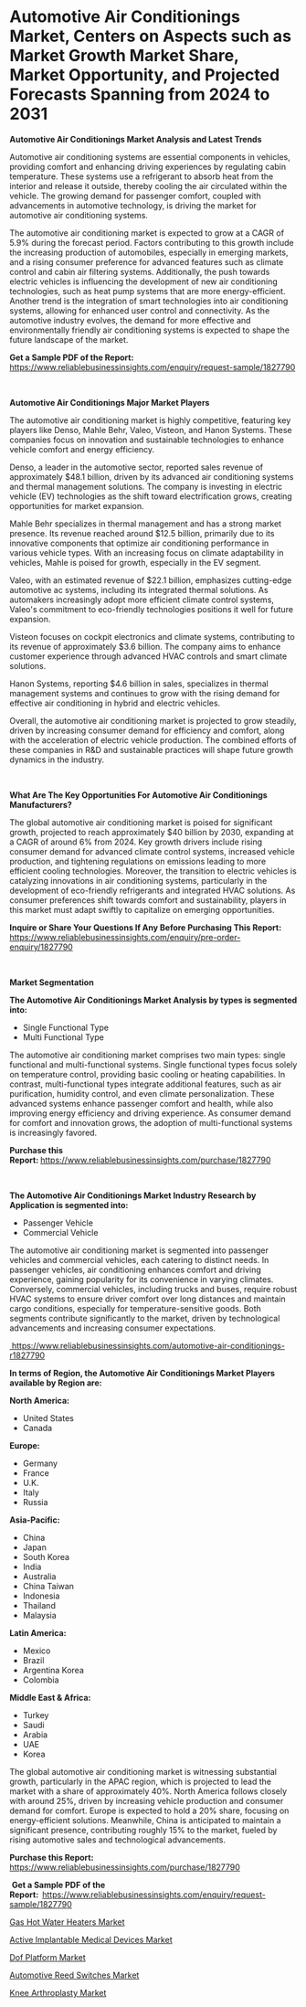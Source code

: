<p><h1>Automotive Air Conditionings Market, Centers on Aspects such as Market Growth Market Share, Market Opportunity, and Projected Forecasts Spanning from 2024 to 2031</h1></p><p><strong>Automotive Air Conditionings Market Analysis and Latest Trends</strong></p>
<p><p>Automotive air conditioning systems are essential components in vehicles, providing comfort and enhancing driving experiences by regulating cabin temperature. These systems use a refrigerant to absorb heat from the interior and release it outside, thereby cooling the air circulated within the vehicle. The growing demand for passenger comfort, coupled with advancements in automotive technology, is driving the market for automotive air conditioning systems.</p><p>The automotive air conditioning market is expected to grow at a CAGR of 5.9% during the forecast period. Factors contributing to this growth include the increasing production of automobiles, especially in emerging markets, and a rising consumer preference for advanced features such as climate control and cabin air filtering systems. Additionally, the push towards electric vehicles is influencing the development of new air conditioning technologies, such as heat pump systems that are more energy-efficient. Another trend is the integration of smart technologies into air conditioning systems, allowing for enhanced user control and connectivity. As the automotive industry evolves, the demand for more effective and environmentally friendly air conditioning systems is expected to shape the future landscape of the market.</p></p>
<p><strong>Get a Sample PDF of the Report:&nbsp;</strong> <a href="https://www.reliablebusinessinsights.com/enquiry/request-sample/1827790?utm_campaign=97&utm_medium=2&utm_source=Github&utm_content=ia&utm_term=04112024&utm_id=automotive-air-conditionings">https://www.reliablebusinessinsights.com/enquiry/request-sample/1827790</a></p>
<p>&nbsp;</p>
<p><strong>Automotive Air Conditionings Major Market Players</strong></p>
<p><p>The automotive air conditioning market is highly competitive, featuring key players like Denso, Mahle Behr, Valeo, Visteon, and Hanon Systems. These companies focus on innovation and sustainable technologies to enhance vehicle comfort and energy efficiency.</p><p>Denso, a leader in the automotive sector, reported sales revenue of approximately $48.1 billion, driven by its advanced air conditioning systems and thermal management solutions. The company is investing in electric vehicle (EV) technologies as the shift toward electrification grows, creating opportunities for market expansion.</p><p>Mahle Behr specializes in thermal management and has a strong market presence. Its revenue reached around $12.5 billion, primarily due to its innovative components that optimize air conditioning performance in various vehicle types. With an increasing focus on climate adaptability in vehicles, Mahle is poised for growth, especially in the EV segment.</p><p>Valeo, with an estimated revenue of $22.1 billion, emphasizes cutting-edge automotive ac systems, including its integrated thermal solutions. As automakers increasingly adopt more efficient climate control systems, Valeo's commitment to eco-friendly technologies positions it well for future expansion.</p><p>Visteon focuses on cockpit electronics and climate systems, contributing to its revenue of approximately $3.6 billion. The company aims to enhance customer experience through advanced HVAC controls and smart climate solutions.</p><p>Hanon Systems, reporting $4.6 billion in sales, specializes in thermal management systems and continues to grow with the rising demand for effective air conditioning in hybrid and electric vehicles.</p><p>Overall, the automotive air conditioning market is projected to grow steadily, driven by increasing consumer demand for efficiency and comfort, along with the acceleration of electric vehicle production. The combined efforts of these companies in R&D and sustainable practices will shape future growth dynamics in the industry.</p></p>
<p>&nbsp;</p>
<p><strong>What Are The Key Opportunities For Automotive Air Conditionings Manufacturers?</strong></p>
<p><p>The global automotive air conditioning market is poised for significant growth, projected to reach approximately $40 billion by 2030, expanding at a CAGR of around 6% from 2024. Key growth drivers include rising consumer demand for advanced climate control systems, increased vehicle production, and tightening regulations on emissions leading to more efficient cooling technologies. Moreover, the transition to electric vehicles is catalyzing innovations in air conditioning systems, particularly in the development of eco-friendly refrigerants and integrated HVAC solutions. As consumer preferences shift towards comfort and sustainability, players in this market must adapt swiftly to capitalize on emerging opportunities.</p></p>
<p><strong>Inquire or Share Your Questions If Any Before Purchasing This Report:</strong> <a href="https://www.reliablebusinessinsights.com/enquiry/pre-order-enquiry/1827790?utm_campaign=97&utm_medium=2&utm_source=Github&utm_content=ia&utm_term=04112024&utm_id=automotive-air-conditionings">https://www.reliablebusinessinsights.com/enquiry/pre-order-enquiry/1827790</a></p>
<p>&nbsp;</p>
<p><strong>Market Segmentation</strong></p>
<p><strong>The Automotive Air Conditionings Market Analysis by types is segmented into:</strong></p>
<p><ul><li>Single Functional Type</li><li>Multi Functional Type</li></ul></p>
<p><p>The automotive air conditioning market comprises two main types: single functional and multi-functional systems. Single functional types focus solely on temperature control, providing basic cooling or heating capabilities. In contrast, multi-functional types integrate additional features, such as air purification, humidity control, and even climate personalization. These advanced systems enhance passenger comfort and health, while also improving energy efficiency and driving experience. As consumer demand for comfort and innovation grows, the adoption of multi-functional systems is increasingly favored.</p></p>
<p><strong>Purchase this Report:&nbsp;</strong><a href="https://www.reliablebusinessinsights.com/purchase/1827790?utm_campaign=97&utm_medium=2&utm_source=Github&utm_content=ia&utm_term=04112024&utm_id=automotive-air-conditionings">https://www.reliablebusinessinsights.com/purchase/1827790</a></p>
<p>&nbsp;</p>
<p><strong>The Automotive Air Conditionings Market Industry Research by Application is segmented into:</strong></p>
<p><ul><li>Passenger Vehicle</li><li>Commercial Vehicle</li></ul></p>
<p><p>The automotive air conditioning market is segmented into passenger vehicles and commercial vehicles, each catering to distinct needs. In passenger vehicles, air conditioning enhances comfort and driving experience, gaining popularity for its convenience in varying climates. Conversely, commercial vehicles, including trucks and buses, require robust HVAC systems to ensure driver comfort over long distances and maintain cargo conditions, especially for temperature-sensitive goods. Both segments contribute significantly to the market, driven by technological advancements and increasing consumer expectations.</p></p>
<p><a href="https://www.reliablebusinessinsights.com/automotive-air-conditionings-r1827790?utm_campaign=97&utm_medium=2&utm_source=Github&utm_content=ia&utm_term=04112024&utm_id=automotive-air-conditionings">&nbsp;https://www.reliablebusinessinsights.com/automotive-air-conditionings-r1827790</a></p>
<p><strong>In terms of Region, the Automotive Air Conditionings Market Players available by Region are:</strong></p>
<p>
    <p> <strong> North America: </strong>
        <ul>
            <li>United States</li>
            <li>Canada</li>
        </ul>
        </p> 
    <p> <strong> Europe: </strong>
        <ul>
            <li>Germany</li>
            <li>France</li>
            <li>U.K.</li>
            <li>Italy</li>
            <li>Russia</li>
        </ul>
        </p> 
    <p> <strong> Asia-Pacific: </strong>
        <ul>
            <li>China</li>
            <li>Japan</li>
            <li>South Korea</li>
            <li>India</li>
            <li>Australia</li>
            <li>China Taiwan</li>
            <li>Indonesia</li>
            <li>Thailand</li>
            <li>Malaysia</li>
        </ul>
        </p> 
    <p> <strong> Latin America: </strong>
        <ul>
            <li>Mexico</li>
            <li>Brazil</li>
            <li>Argentina Korea</li>
            <li>Colombia</li>
        </ul>
        </p> 
    <p> <strong> Middle East & Africa: </strong>
        <ul>
            <li>Turkey</li>
            <li>Saudi</li>
            <li>Arabia</li>
            <li>UAE</li>
            <li>Korea</li>
        </ul>
    </p>
    </p>
<p><p>The global automotive air conditioning market is witnessing substantial growth, particularly in the APAC region, which is projected to lead the market with a share of approximately 40%. North America follows closely with around 25%, driven by increasing vehicle production and consumer demand for comfort. Europe is expected to hold a 20% share, focusing on energy-efficient solutions. Meanwhile, China is anticipated to maintain a significant presence, contributing roughly 15% to the market, fueled by rising automotive sales and technological advancements.</p></p>
<p><strong>Purchase this Report: </strong><a href="https://www.reliablebusinessinsights.com/purchase/1827790?utm_campaign=97&utm_medium=2&utm_source=Github&utm_content=ia&utm_term=04112024&utm_id=automotive-air-conditionings">https://www.reliablebusinessinsights.com/purchase/1827790</a></p>
<p>&nbsp;<strong>Get a Sample PDF of the Report:&nbsp;&nbsp;</strong><a href="https://www.reliablebusinessinsights.com/enquiry/request-sample/1827790?utm_campaign=97&utm_medium=2&utm_source=Github&utm_content=ia&utm_term=04112024&utm_id=automotive-air-conditionings">https://www.reliablebusinessinsights.com/enquiry/request-sample/1827790</a></p>
<p><strong></strong></p>
<p><p><a href="https://www.linkedin.com/pulse/investment-opportunities-gas-hot-water-heaters-sector-risk-1d4if?utm_campaign=97&utm_medium=2&utm_source=Github&utm_content=ia&utm_term=04112024&utm_id=automotive-air-conditionings">Gas Hot Water Heaters Market</a></p><p><a href="https://issuu.com/reportprime-2/docs/active-implantable-medical-devices-_dcb5ece6333d7c?utm_campaign=97&utm_medium=2&utm_source=Github&utm_content=ia&utm_term=04112024&utm_id=automotive-air-conditionings">Active Implantable Medical Devices Market</a></p><p><a href="https://www.linkedin.com/pulse/dof-platform-market-outlook-share-analysis-growth-trends-owrtf?utm_campaign=97&utm_medium=2&utm_source=Github&utm_content=ia&utm_term=04112024&utm_id=automotive-air-conditionings">Dof Platform Market</a></p><p><a href="https://github.com/shebaharrifx/Market-Research-Report-List-1/blob/main/automotive-reed-switches-market.md?utm_campaign=97&utm_medium=2&utm_source=Github&utm_content=ia&utm_term=04112024&utm_id=automotive-air-conditionings">Automotive Reed Switches Market</a></p><p><a href="https://issuu.com/reportprime-2/docs/knee-arthroplasty-market-size-2030._bc9a6cfc7c3d72?utm_campaign=97&utm_medium=2&utm_source=Github&utm_content=ia&utm_term=04112024&utm_id=automotive-air-conditionings">Knee Arthroplasty Market</a></p></p>